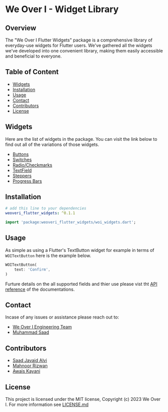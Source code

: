 # We Over I - Widget Library

## Overview

The "We Over I Flutter Widgets" package is a comprehensive library of everyday-use widgets for Flutter users. We've gathered all the widgets we've developed into one convenient library, making them easily accessible and beneficial to everyone.

## Table of Content

- [Widgets](#widgets)
- [Installation](#installation)
- [Usage](#usage)
- [Contact](#contact)
- [Contributors](#contributors)
- [License](#licence)

## Widgets

Here are the list of widgets in the package. You can visit the link below to find out all of the variations of those widgets.

- [Buttons](https://pub.dev/documentation/weoveri_flutter_widgets/latest/buttons/buttons-library.html)
- [Switches](https://pub.dev/documentation/weoveri_flutter_widgets/latest/switches/switches-library.html)
- [Radio/Checkmarks](https://pub.dev/documentation/weoveri_flutter_widgets/latest/radio_and_checkbox/radio_and_checkbox-library.html)
- [TextField](https://pub.dev/documentation/weoveri_flutter_widgets/latest/text_field/text_field-library.html)
- [Steppers](https://pub.dev/documentation/weoveri_flutter_widgets/latest/steppers/steppers-library.html)
- [Progress Bars](https://pub.dev/documentation/weoveri_flutter_widgets/latest/progress_bar/progress_bar-library.html)

## Installation

```yaml
# add this line to your dependencies
weoveri_flutter_widgets: ^0.1.1
```

```dart
import 'package:weoveri_flutter_widgets/woi_widgets.dart';
```

## Usage

As simple as using a Flutter's TextButton widget for example in terms of `WOITextButton` here is the example below.

```dart
WOITextButton(
    text: 'Confirm',
)
```

Furture details on the all supported fields and thier use please vist tht [API reference](https://pub.dev/documentation/weoveri_flutter_widgets/latest/) of the documentations.

## Contact

Incase of any issues or assistance please reach out to:

- [We Over I Engineering Team](mailto:tech@we-over-i.com)
- [Muhammad Saad](mailto:saad@we-over-i.com)

## Contributors

- [Saad Javaid Alvi](https://github.com/saadjavaidalvi)
- [Mahnoor Rizwan](mailto:mahnoor@we-over-i.com)
- [Awais Kayani](mailto:awais@we-over-i.com)

## License

This project is licensed under the MIT license, Copyright (c) 2023 We Over I. For more information see
[LICENSE.md](LICENSE)
